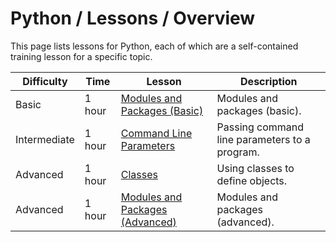 # Python / Lessons / Overview #

This page lists lessons for Python,
each of which are a self-contained training lesson for a specific topic.

| **Difficulty** | **Time** | **Lesson** | **Description** |
| -- | -- | -- | -- |
| Basic | 1 hour | [Modules and Packages (Basic)](modules-basic/modules-basic.md) | Modules and packages (basic). |
| Intermediate | 1 hour | [Command Line Parameters](command-line-parameters/command-line-parameters.md) | Passing command line parameters to a program. |
| Advanced | 1 hour | [Classes](classes/classes.md) | Using classes to define objects. |
| Advanced | 1 hour | [Modules and Packages (Advanced)](modules-advanced/modules-advanced.md) | Modules and packages (advanced). |

